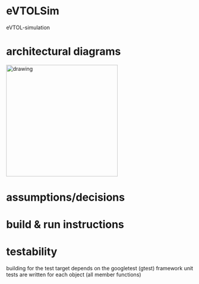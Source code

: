 # eVTOLSim
eVTOL-simulation

# architectural diagrams
<img src="diagrams/prelimDesign.png" alt="drawing" width="300"/>

# assumptions/decisions

# build & run instructions

# testability
building for the test target depends on the googletest (gtest) framework
unit tests are written for each object (all member functions)
